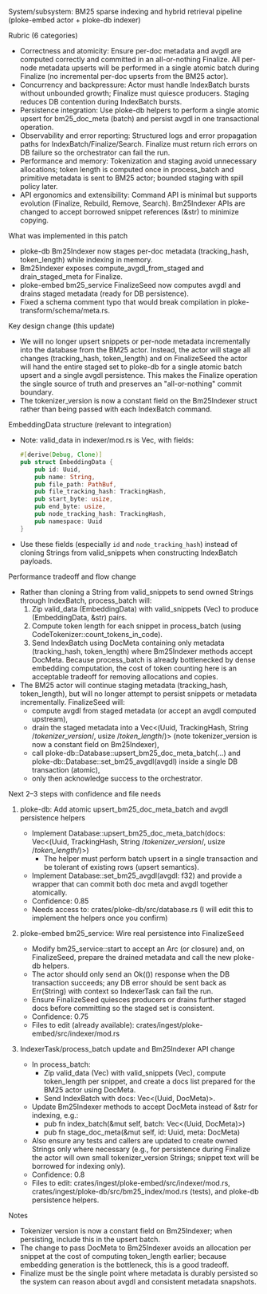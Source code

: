 <!-- Reason: Update plan to stage all BM25 doc changes and avoid incremental DB upserts.
     - Explain the EmbeddingData fields and the new approach to avoid cloning snippet Strings.
     - Note required API changes: IndexBatch will carry borrowed &str snippets; process_batch will compute token lengths.
-->
System/subsystem: BM25 sparse indexing and hybrid retrieval pipeline (ploke-embed actor + ploke-db indexer)

Rubric (6 categories)
- Correctness and atomicity: Ensure per-doc metadata and avgdl are computed correctly and committed in an all-or-nothing Finalize. All per-node metadata upserts will be performed in a single atomic batch during Finalize (no incremental per-doc upserts from the BM25 actor).
- Concurrency and backpressure: Actor must handle IndexBatch bursts without unbounded growth; Finalize must quiesce producers. Staging reduces DB contention during IndexBatch bursts.
- Persistence integration: Use ploke-db helpers to perform a single atomic upsert for bm25_doc_meta (batch) and persist avgdl in one transactional operation.
- Observability and error reporting: Structured logs and error propagation paths for IndexBatch/Finalize/Search. Finalize must return rich errors on DB failure so the orchestrator can fail the run.
- Performance and memory: Tokenization and staging avoid unnecessary allocations; token length is computed once in process_batch and primitive metadata is sent to BM25 actor; bounded staging with spill policy later.
- API ergonomics and extensibility: Command API is minimal but supports evolution (Finalize, Rebuild, Remove, Search). Bm25Indexer APIs are changed to accept borrowed snippet references (&str) to minimize copying.

What was implemented in this patch
- ploke-db Bm25Indexer now stages per-doc metadata (tracking_hash, token_length) while indexing in memory.
- Bm25Indexer exposes compute_avgdl_from_staged and drain_staged_meta for Finalize.
- ploke-embed bm25_service FinalizeSeed now computes avgdl and drains staged metadata (ready for DB persistence).
- Fixed a schema comment typo that would break compilation in ploke-transform/schema/meta.rs.

Key design change (this update)
- We will no longer upsert snippets or per-node metadata incrementally into the database from the BM25 actor.
  Instead, the actor will stage all changes (tracking_hash, token_length) and on FinalizeSeed the actor
  will hand the entire staged set to ploke-db for a single atomic batch upsert and a single avgdl persistence. This makes the
  Finalize operation the single source of truth and preserves an "all-or-nothing" commit boundary.
- The tokenizer_version is now a constant field on the Bm25Indexer struct rather than being passed with each IndexBatch command.

EmbeddingData structure (relevant to integration)
- Note: valid_data in indexer/mod.rs is Vec<EmbeddingData>, with fields:
  ```rust
  #[derive(Debug, Clone)]
  pub struct EmbeddingData {
      pub id: Uuid,
      pub name: String,
      pub file_path: PathBuf,
      pub file_tracking_hash: TrackingHash,
      pub start_byte: usize,
      pub end_byte: usize,
      pub node_tracking_hash: TrackingHash,
      pub namespace: Uuid
  }
  ```
- Use these fields (especially `id` and `node_tracking_hash`) instead of cloning Strings from valid_snippets when constructing IndexBatch payloads.

Performance tradeoff and flow change
- Rather than cloning a String from valid_snippets to send owned Strings through IndexBatch, process_batch will:
  1) Zip valid_data (EmbeddingData) with valid_snippets (Vec<String>) to produce (EmbeddingData, &str) pairs.
  2) Compute token length for each snippet in process_batch (using CodeTokenizer::count_tokens_in_code).
  3) Send IndexBatch using DocMeta containing only metadata (tracking_hash, token_length) where Bm25Indexer methods accept DocMeta. Because process_batch is already bottlenecked by dense embedding computation, the cost of token counting here is an acceptable tradeoff for removing allocations and copies.
- The BM25 actor will continue staging metadata (tracking_hash, token_length), but will no longer attempt to persist snippets or metadata incrementally. FinalizeSeed will:
  - compute avgdl from staged metadata (or accept an avgdl computed upstream),
  - drain the staged metadata into a Vec<(Uuid, TrackingHash, String /*tokenizer_version*/, usize /*token_length*/)> (note tokenizer_version is now a constant field on Bm25Indexer),
  - call ploke-db::Database::upsert_bm25_doc_meta_batch(...) and ploke-db::Database::set_bm25_avgdl(avgdl) inside a single DB transaction (atomic),
  - only then acknowledge success to the orchestrator.

Next 2–3 steps with confidence and file needs
1) ploke-db: Add atomic upsert_bm25_doc_meta_batch and avgdl persistence helpers
   - Implement Database::upsert_bm25_doc_meta_batch(docs: Vec<(Uuid, TrackingHash, String /*tokenizer_version*/, usize /*token_length*/)>)
     - The helper must perform batch upsert in a single transaction and be tolerant of existing rows (upsert semantics).
   - Implement Database::set_bm25_avgdl(avgdl: f32) and provide a wrapper that can commit both doc meta and avgdl together atomically.
   - Confidence: 0.85
   - Needs access to: crates/ploke-db/src/database.rs (I will edit this to implement the helpers once you confirm)

2) ploke-embed bm25_service: Wire real persistence into FinalizeSeed
   - Modify bm25_service::start to accept an Arc<Database> (or closure) and, on FinalizeSeed, prepare the drained metadata and call the new ploke-db helpers.
   - The actor should only send an Ok(()) response when the DB transaction succeeds; any DB error should be sent back as Err(String) with context so IndexerTask can fail the run.
   - Ensure FinalizeSeed quiesces producers or drains further staged docs before committing so the staged set is consistent.
   - Confidence: 0.75
   - Files to edit (already available): crates/ingest/ploke-embed/src/indexer/mod.rs

3) IndexerTask/process_batch update and Bm25Indexer API change
   - In process_batch:
     - Zip valid_data (Vec<EmbeddingData>) with valid_snippets (Vec<String>), compute token_length per snippet, and create a docs list prepared for the BM25 actor using DocMeta.
     - Send IndexBatch with docs: Vec<(Uuid, DocMeta)>.
   - Update Bm25Indexer methods to accept DocMeta instead of &str for indexing, e.g.:
     - pub fn index_batch(&mut self, batch: Vec<(Uuid, DocMeta)>)
     - pub fn stage_doc_meta(&mut self, id: Uuid, meta: DocMeta)
   - Also ensure any tests and callers are updated to create owned Strings only where necessary (e.g., for persistence during Finalize the actor will own small tokenizer_version Strings; snippet text will be borrowed for indexing only).
   - Confidence: 0.8
   - Files to edit: crates/ingest/ploke-embed/src/indexer/mod.rs, crates/ingest/ploke-db/src/bm25_index/mod.rs (tests), and ploke-db persistence helpers.

Notes
- Tokenizer version is now a constant field on Bm25Indexer; when persisting, include this in the upsert batch.
- The change to pass DocMeta to Bm25Indexer avoids an allocation per snippet at the cost of computing token_length earlier; because embedding generation is the bottleneck, this is a good tradeoff.
- Finalize must be the single point where metadata is durably persisted so the system can reason about avgdl and consistent metadata snapshots.
